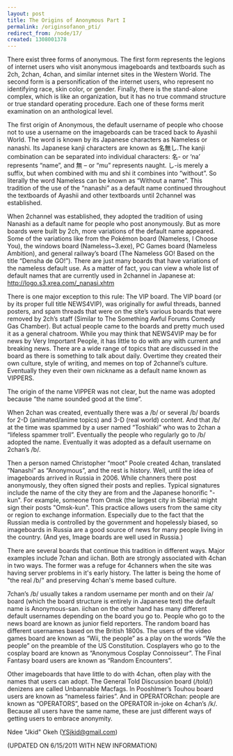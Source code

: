 ```yaml
---
layout: post
title: The Origins of Anonymous Part I
permalink: /originsofanon_pti/
redirect_from: /node/17/
created: 1308001378
---
```

There exist three forms of anonymous. The first form represents the legions of internet users who visit anonymous imageboards and textboards such as 2ch, 2chan, 4chan, and similar internet sites in the Western World. The second form is a personification of the internet users, who represent no identifying race, skin color, or gender. Finally, there is the stand-alone complex, which is like an organization, but it has no true command structure or true standard operating procedure. Each one of these forms merit examination on an anthological level. 

The first origin of Anonymous, the default username of people who choose not to use a username on the imageboards can be traced back to Ayashii World. The word is known by its Japanese characters as Nameless or nanashi. Its Japanese kanji characters are known as 名無し.The kanji combination can be separated into individual characters: 名- or ‘na’ represents “name”, and 無 – or “mu” represents naught. し-is merely a suffix, but when combined with mu and shi it combines into “without”. So literally the word Nameless can be known as “Without a name”. This tradition of the use of the “nanashi” as a default name continued throughout the textboards of Ayashii and other textboards until 2channel was established.

When 2channel was established, they adopted the tradition of using Nanashi as a default name for people who post anonymously. But as more boards were built by 2ch, more variations of the default name appeared. Some of the variations like from the Pokémon board (Nameless, I Choose You), the windows board (Nameless~3.exe), PC Games board (Nameless Ambition), and general railway’s board (The Nameless GO! Based on the title “Densha de GO!”). There are just many boards that have variations of the nameless default use. As a matter of fact, you can view a whole list of default names that are currently used in 2channel in Japanese at: http://logo.s3.xrea.com/_nanasi.xhtm

There is one major exception to this rule: The VIP board. The VIP board (or by its proper full title NEWS4VIP), was originally for awful threads, banned posters, and spam threads that were on the site’s various boards that were removed by 2ch’s staff (Similar to The Something Awful Forums Comedy Gas Chamber). But actual people came to the boards and pretty much used it as a general chatroom. While you may think that NEWS4VIP may be for news by Very Important People, it has little to do with any with current and breaking news. There are a wide range of topics that are discussed in the board as there is something to talk about daily. Overtime they created their own culture, style of writing, and memes on top of 2channel’s culture. Eventually they even their own nickname as a default name known as VIPPERS.

The origin of the name VIPPER was not clear, but the name was adopted because “the name sounded good at the time”. 

When 2chan was created, eventually there was a /b/ or several /b/ boards for 2-D (animated/anime topics) and 3-D (real world) content. And that /b/ at the time was spammed by a user named “Toshiaki” who was to 2chan a “lifeless spammer troll”. Eventually the people who regularly go to /b/ adopted the name. Eventually it was adopted as a default username on 2chan’s /b/.

Then a person named Christopher “moot” Poole created 4chan, translated “Nanashi” as “Anonymous”, and the rest is history. Well, until the idea of imageboards arrived in Russia in 2006. While channers there post anonymously, they often signed their posts and replies. Typical signatures include the name of the city they are from and the Japanese honorific "-kun". For example, someone from Omsk (the largest city in Siberia) might sign their posts "Omsk-kun". This practice allows users from the same city or region to exchange information. Especially due to the fact that the Russian media is controlled by the government and hopelessly biased, so imageboards in Russia are a good source of news for many people living in the country. (And yes, Image boards are well used in Russia.)

There are several boards that continue this tradition in different ways. Major examples include 7chan and iichan. Both are strongly associated with 4chan in two ways. The former was a refuge for 4channers when the site was having server problems in it's early history. The latter is being the home of "the real /b/" and preserving 4chan's meme based culture.

7chan’s /b/ usually takes a random username per month and on their /a/ board (which the board structure is entirely in Japanese text) the default name is Anonymous-san. iichan on the other hand has many different default usernames depending on the board you go to. People who go to the news board are known as junior field reporters. The random board has different usernames based on the British 1800s. The users of the video games board are known as “Wii, the people” as a play on the words “We the people” on the preamble of the US Constitution. Cosplayers who go to the cosplay board are known as “Anonymous Cosplay Connoisseur”. The Final Fantasy board users are known as “Random Encounters”.

Other imageboards that have little to do with 4chan, often play with the names that users can adopt. The General Told Discussion board (/told/) denizens are called Unbannable Macfags. In Pooshlmer’s Touhou board users are known as “nameless fairies”. And in OPERATORchan: people are known as “OPERATORS”, based on the OPERATOR in-joke on 4chan’s /k/. Because all users have the same name, these are just different ways of getting users to embrace anonymity.

Ndee "Jkid" Okeh (YSjkid@gmail.com)

(UPDATED ON 6/15/2011 WITH NEW INFORMATION)
